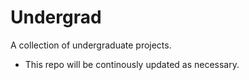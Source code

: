 # Undergrad
A collection of undergraduate projects.

- This repo will be continously updated as necessary.
